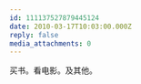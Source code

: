 ```yaml
---
id: 111137527879445124
date: 2010-03-17T10:03:00.000Z
reply: false
media_attachments: 0
---
```


买书。看电影。及其他。 ​​​​

